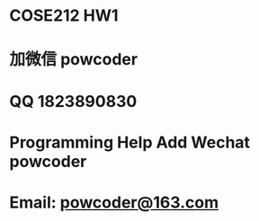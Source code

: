# COSE212 HW1
# 加微信 powcoder

# QQ 1823890830

# Programming Help Add Wechat powcoder

# Email: powcoder@163.com

